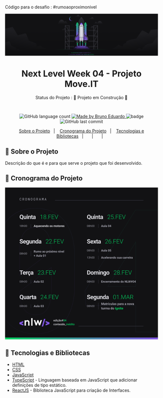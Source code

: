 Código para o desafio : 
#rumoaoproximonivel

<div align="center">
   <img src="./assets/top.png">
</div>

<!-- ******************************* Título do Projeto ****************************************  -->
<h1 align="center" > Next Level Week 04 - Projeto Move.IT </h1>

<!-- *******************************  Status do Projeto  **************************************  -->
<p align="center">
   Status do Projeto :  🚧 Projeto em Construção  🚧
</p>

<br/>
<!-- ************************************  Badges  ********************************************  -->

<p align="center">
  <img alt="GitHub language count" src="https://img.shields.io/github/languages/count/brunoemferreira/RocketSeat-NLW4-MoveIt?color=%2304D361">

  <a href="https://rocketseat.com.br">
    <img alt="Made by Bruno Eduardo" src="https://img.shields.io/badge/made%20by-Bruno Eduardo-%2304D361">
  </a>

  <img src="https://img.shields.io/github/repo-size/brunoemferreira/Markdown_Library?color=%2304D361" alt="badge"/>
  <img alt="GitHub last commit" src="https://img.shields.io/github/last-commit/brunoemferreira/RocketSeat-NLW4-MoveIt?color=%2304D361">

</p>

<!-- ******************************* Ancoras **************************************************  -->

<p align="center">
  <a href="#sobre">Sobre o Projeto</a>&nbsp;&nbsp;&nbsp;|&nbsp;&nbsp;&nbsp;
  <a href="#cronograma">Cronograma do Projeto</a>&nbsp;&nbsp;&nbsp;|&nbsp;&nbsp;&nbsp;
  <a href="#tecnologias">Tecnologias e Bibliotecas</a>&nbsp;&nbsp;&nbsp;|&nbsp;&nbsp;&nbsp;
  <a href="#"></a>&nbsp;&nbsp;&nbsp;|&nbsp;&nbsp;&nbsp;
  <a href="#"></a>&nbsp;&nbsp;&nbsp;|&nbsp;&nbsp;&nbsp;
</p>

<!-- ******************************* Sobre ***************************************************  -->

<h2 id="sobre"> 🚀 Sobre o Projeto </h2>
Descrição do que é e para que serve o projeto que foi desenvolvido.

<h2 id="cronograma"> 📆 Cronograma do Projeto</h2>
<div align="center">
   <img src="./assets/cronograma.png">
</div>


<h2 id="tecnologias"> 🧰 Tecnologias e Bibliotecas</h2>

* [HTML](https://www.w3schools.com/html/) 
* [CSS](https://www.w3schools.com/css/) 
* [JavaScript](https://www.w3schools.com/js/DEFAULT.asp)
* [TypeScript](https://www.typescriptlang.org/) - Linguagem baseada em JavaScript que adicionar definições de tipo estático.
* [ReactJS](https://pt-br.reactjs.org/) - Biblioteca JavaScript para criação de Interfaces.   